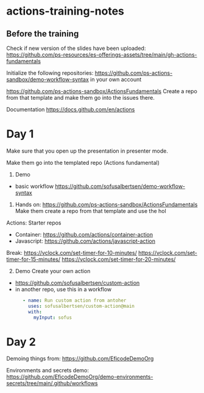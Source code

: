 # actions-training-notes


## Before the training

Check if new version of the slides have been uploaded:
https://github.com/ps-resources/es-offerings-assets/tree/main/gh-actions-fundamentals


Initialize the following repositories:
https://github.com/ps-actions-sandbox/demo-workflow-syntax in your own account

https://github.com/ps-actions-sandbox/ActionsFundamentals
Create a repo from that template and make them go into the issues there.

Documentation
https://docs.github.com/en/actions

# Day 1
Make sure that you open up the presentation in presenter mode.

Make them go into the templated repo (Actions fundamental)

1. Demo
- basic workflow https://github.com/sofusalbertsen/demo-workflow-syntax 


1. Hands on:
https://github.com/ps-actions-sandbox/ActionsFundamentals
Make them create a repo from that template and use the hol

Actions:
Starter repos
- Container: https://github.com/actions/container-action
- Javascript: https://github.com/actions/javascript-action

Break:
https://vclock.com/set-timer-for-10-minutes/
https://vclock.com/set-timer-for-15-minutes/
https://vclock.com/set-timer-for-20-minutes/

2. Demo
Create your own action
* https://github.com/sofusalbertsen/custom-action
* in another repo, use this in a workflow
```yaml
      - name: Run custom action from antoher
        uses: sofusalbertsen/custom-action@main
        with:
          myInput: sofus
```

# Day 2

Demoing things from: https://github.com/EficodeDemoOrg


Environments and secrets demo:
https://github.com/EficodeDemoOrg/demo-environments-secrets/tree/main/.github/workflows
